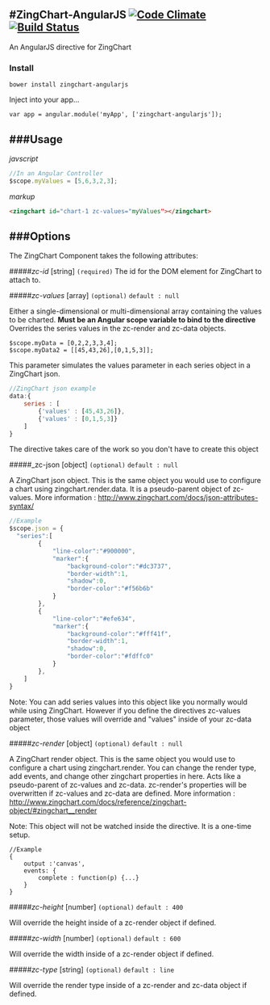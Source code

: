 #ZingChart-AngularJS
[![Code Climate](https://codeclimate.com/github/zingchart/ZingChart-AngularJS/badges/gpa.svg)](https://codeclimate.com/github/zingchart/ZingChart-AngularJS)
[![Build Status](https://travis-ci.org/zingchart/ZingChart-AngularJS.svg)](https://travis-ci.org/zingchart/ZingChart-AngularJS)
---
An AngularJS directive for ZingChart
### Install
```
bower install zingchart-angularjs
```

Inject into your app...
```
var app = angular.module('myApp', ['zingchart-angularjs']);
```

###Usage
---
_javscript_
```js
//In an Angular Controller
$scope.myValues = [5,6,3,2,3];
```

_markup_
```html
<zingchart id="chart-1 zc-values="myValues"></zingchart>
```

###Options
---
The ZingChart Component takes the following attributes:

#####_zc-id_ [string] ```(required)```
The id for the DOM element for ZingChart to attach to.

#####_zc-values_ [array] ```(optional)```
```default : null```

Either a single-dimensional or multi-dimensional array containing the values to be charted. **Must be an Angular scope variable to bind to the directive** Overrides the series values in the zc-render and zc-data objects.
```
$scope.myData = [0,2,2,3,3,4];
$scope.myData2 = [[45,43,26],[0,1,5,3]];
```
This parameter simulates the values parameter in each series object in a ZingChart json.
```js
//ZingChart json example
data:{
    series : [
        {'values' : [45,43,26]},
        {'values' : [0,1,5,3]}
    ]
}
```
The directive takes care of the work so you don't have to create this object

#####_zc-json [object] ```(optional)```
```default : null```

A ZingChart json object. This is the same object you would use to configure a chart using zingchart.render.data. It is a pseudo-parent object of zc-values. More information : http://www.zingchart.com/docs/json-attributes-syntax/
```js
//Example
$scope.json = {
  "series":[
        {
            "line-color":"#900000",
            "marker":{
                "background-color":"#dc3737",
                "border-width":1,
                "shadow":0,
                "border-color":"#f56b6b"
            }
        },
        {
            "line-color":"#efe634",
            "marker":{
                "background-color":"#fff41f",
                "border-width":1,
                "shadow":0,
                "border-color":"#fdffc0"
            }
        },
    ]
}
```
Note: You can add series values into this object like you normally would while using ZingChart. However if you define the directives zc-values parameter, those values will override and "values" inside of your zc-data object


#####_zc-render_ [object] ```(optional)```
```default : null```

A ZingChart render object. This is the same object you would use to configure a chart using zingchart.render. You can change the render type, add events, and change other zingchart properties in here. Acts like a pseudo-parent of zc-values and zc-data. zc-render's properties will be overwritten if zc-values and zc-data are defined. More information : http://www.zingchart.com/docs/reference/zingchart-object/#zingchart__render

Note: This object will not be watched inside the directive. It is a one-time setup.

```
//Example
{
    output :'canvas',
    events: {
        complete : function(p) {...}
    }
}
```



#####_zc-height_ [number] ```(optional)```
```default : 400```

Will override the height inside of a zc-render object if defined.

#####_zc-width_ [number] ```(optional)```
```default : 600```

Will override the width inside of a zc-render object if defined.

#####_zc-type_ [string] ```(optional)```
```default : line```

Will override the render type inside of a zc-render and zc-data object if defined.
